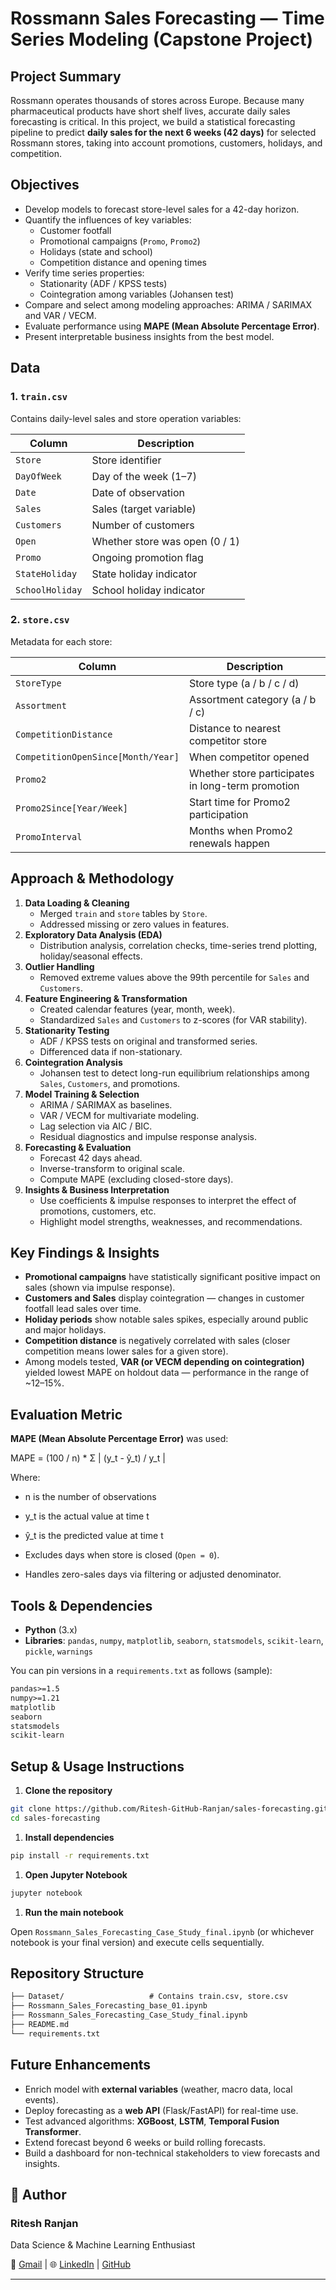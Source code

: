 # Rossmann Sales Forecasting — Time Series Modeling (Capstone Project)

## Project Summary

Rossmann operates thousands of stores across Europe. Because many pharmaceutical products have short shelf lives, accurate daily sales forecasting is critical. In this project, we build a statistical forecasting pipeline to predict **daily sales for the next 6 weeks (42 days)** for selected Rossmann stores, taking into account promotions, customers, holidays, and competition.

## Objectives

- Develop models to forecast store-level sales for a 42-day horizon.  
- Quantify the influences of key variables:  
  - Customer footfall  
  - Promotional campaigns (`Promo`, `Promo2`)  
  - Holidays (state and school)  
  - Competition distance and opening times  
- Verify time series properties:  
  - Stationarity (ADF / KPSS tests)  
  - Cointegration among variables (Johansen test)  
- Compare and select among modeling approaches: ARIMA / SARIMAX and VAR / VECM.  
- Evaluate performance using **MAPE (Mean Absolute Percentage Error)**.  
- Present interpretable business insights from the best model.

## Data

### 1. `train.csv`  

Contains daily-level sales and store operation variables:

| Column         | Description |
|----------------|-------------|
| `Store`        | Store identifier |
| `DayOfWeek`    | Day of the week (1–7) |
| `Date`         | Date of observation |
| `Sales`        | Sales (target variable) |
| `Customers`    | Number of customers |
| `Open`         | Whether store was open (0 / 1) |
| `Promo`         | Ongoing promotion flag |
| `StateHoliday` | State holiday indicator |
| `SchoolHoliday`| School holiday indicator |

### 2. `store.csv`  

Metadata for each store:

| Column                    | Description |
|---------------------------|-------------|
| `StoreType`               | Store type (a / b / c / d) |
| `Assortment`              | Assortment category (a / b / c) |
| `CompetitionDistance`     | Distance to nearest competitor store |
| `CompetitionOpenSince[Month/Year]` | When competitor opened |
| `Promo2`                  | Whether store participates in long-term promotion |
| `Promo2Since[Year/Week]`  | Start time for Promo2 participation |
| `PromoInterval`           | Months when Promo2 renewals happen |

## Approach & Methodology

1. **Data Loading & Cleaning**  
   - Merged `train` and `store` tables by `Store`.  
   - Addressed missing or zero values in features.  
2. **Exploratory Data Analysis (EDA)**  
   - Distribution analysis, correlation checks, time-series trend plotting, holiday/seasonal effects.  
3. **Outlier Handling**  
   - Removed extreme values above the 99th percentile for `Sales` and `Customers`.  
4. **Feature Engineering & Transformation**  
   - Created calendar features (year, month, week).  
   - Standardized `Sales` and `Customers` to z-scores (for VAR stability).  
5. **Stationarity Testing**  
   - ADF / KPSS tests on original and transformed series.  
   - Differenced data if non-stationary.  
6. **Cointegration Analysis**  
   - Johansen test to detect long-run equilibrium relationships among `Sales`, `Customers`, and promotions.  
7. **Model Training & Selection**  
   - ARIMA / SARIMAX as baselines.  
   - VAR / VECM for multivariate modeling.  
   - Lag selection via AIC / BIC.  
   - Residual diagnostics and impulse response analysis.  
8. **Forecasting & Evaluation**  
   - Forecast 42 days ahead.  
   - Inverse-transform to original scale.  
   - Compute MAPE (excluding closed-store days).  
9. **Insights & Business Interpretation**  
   - Use coefficients & impulse responses to interpret the effect of promotions, customers, etc.  
   - Highlight model strengths, weaknesses, and recommendations.

## Key Findings & Insights

- **Promotional campaigns** have statistically significant positive impact on sales (shown via impulse response).  
- **Customers and Sales** display cointegration — changes in customer footfall lead sales over time.  
- **Holiday periods** show notable sales spikes, especially around public and major holidays.  
- **Competition distance** is negatively correlated with sales (closer competition means lower sales for a given store).  
- Among models tested, **VAR (or VECM depending on cointegration)** yielded lowest MAPE on holdout data — performance in the range of ~12–15%.

## Evaluation Metric

**MAPE (Mean Absolute Percentage Error)** was used:

MAPE = (100 / n) * Σ | (y_t - ŷ_t) / y_t |

Where:

- n is the number of observations
- y_t is the actual value at time t
- ŷ_t is the predicted value at time t

- Excludes days when store is closed (`Open = 0`).  
- Handles zero-sales days via filtering or adjusted denominator.

## Tools & Dependencies

- **Python** (3.x)  
- **Libraries**: `pandas`, `numpy`, `matplotlib`, `seaborn`, `statsmodels`, `scikit-learn`, `pickle`, `warnings`

You can pin versions in a `requirements.txt` as follows (sample):

```txt
pandas>=1.5
numpy>=1.21
matplotlib
seaborn
statsmodels
scikit-learn
```

## Setup & Usage Instructions

1. **Clone the repository**

```bash
git clone https://github.com/Ritesh-GitHub-Ranjan/sales-forecasting.git
cd sales-forecasting
````

1. **Install dependencies**

```bash
pip install -r requirements.txt
```

1. **Open Jupyter Notebook**

```bash
jupyter notebook
```

1. **Run the main notebook**

Open `Rossmann_Sales_Forecasting_Case_Study_final.ipynb` (or whichever notebook is your final version) and execute cells sequentially.

## Repository Structure

```txt
├── Dataset/                   # Contains train.csv, store.csv
├── Rossmann_Sales_Forecasting_base_01.ipynb
├── Rossmann_Sales_Forecasting_Case_Study_final.ipynb
├── README.md
└── requirements.txt
```

## Future Enhancements

- Enrich model with **external variables** (weather, macro data, local events).
- Deploy forecasting as a **web API** (Flask/FastAPI) for real-time use.
- Test advanced algorithms: **XGBoost**, **LSTM**, **Temporal Fusion Transformer**.
- Extend forecast beyond 6 weeks or build rolling forecasts.
- Build a dashboard for non-technical stakeholders to view forecasts and insights.

## 👤 Author

### **Ritesh Ranjan**

Data Science & Machine Learning Enthusiast

📧 [Gmail](mailto:ranjanritesh1729@gmail.com) | 🌐 [LinkedIn](https://www.linkedin.com/in/ritesh-nitk/) | [GitHub](https://github.com/Ritesh-GitHub-Ranjan)

---
